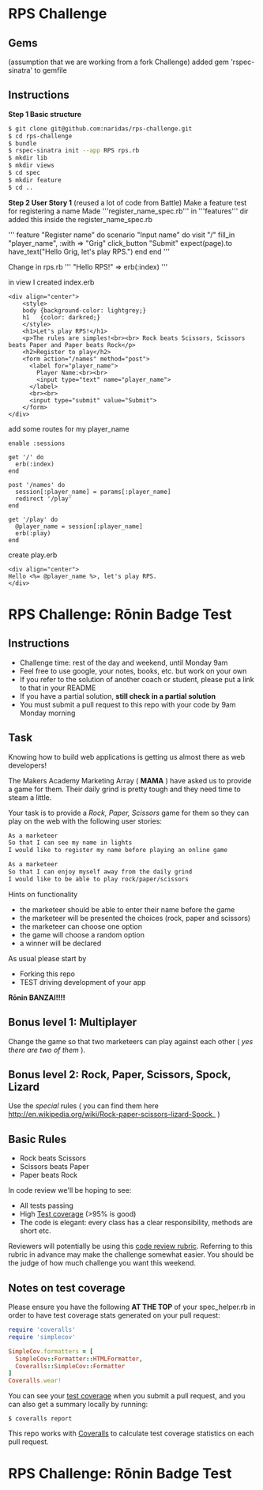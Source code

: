 # RPS Challenge

Gems
-------
(assumption that we are working from a fork Challenge)
added gem 'rspec-sinatra' to gemfile

Instructions
-------
**Step 1 Basic structure**

```sh
$ git clone git@github.com:naridas/rps-challenge.git
$ cd rps-challenge
$ bundle
$ rspec-sinatra init --app RPS rps.rb
$ mkdir lib
$ mkdir views
$ cd spec
$ mkdir feature
$ cd ..
```

**Step 2 User Story 1**
(reused a lot of code from Battle)
Make a feature test for registering a name
Made '''register_name_spec.rb''' in '''features''' dir
added this inside the register_name_spec.rb

'''
feature "Register name" do
  scenario "Input name" do
    visit "/"
    fill_in "player_name", :with => "Grig"
    click_button "Submit"
    expect(page).to have_text("Hello Grig, let's play RPS.")
  end
end
'''

Change in rps.rb
'''
"Hello RPS!" => erb(:index)
'''

in view I created index.erb

```
<div align="center">
	<style>
	body {background-color: lightgrey;}
	h1   {color: darkred;}
	</style>
	<h1>Let's play RPS!</h1>
	<p>The rules are simples!<br><br> Rock beats Scissors, Scissors beats Paper and Paper beats Rock</p>
	<h2>Register to play</h2>
	<form action="/names" method="post">
	  <label for="player_name">
	    Player Name:<br><br>
	    <input type="text" name="player_name">
	  </label>
	  <br><br>
	  <input type="submit" value="Submit">
	</form>
</div>
```
add some routes for my player_name
```
enable :sessions

get '/' do
  erb(:index)
end

post '/names' do
  session[:player_name] = params[:player_name]
  redirect '/play'
end

get '/play' do
  @player_name = session[:player_name]
  erb(:play)
end
```
create play.erb

```
<div align="center">
Hello <%= @player_name %>, let's play RPS.
</div>
```









# RPS Challenge: Rōnin Badge Test

Instructions
-------

* Challenge time: rest of the day and weekend, until Monday 9am
* Feel free to use google, your notes, books, etc. but work on your own
* If you refer to the solution of another coach or student, please put a link to that in your README
* If you have a partial solution, **still check in a partial solution**
* You must submit a pull request to this repo with your code by 9am Monday morning

Task
----

Knowing how to build web applications is getting us almost there as web developers!

The Makers Academy Marketing Array ( **MAMA** ) have asked us to provide a game for them. Their daily grind is pretty tough and they need time to steam a little.

Your task is to provide a _Rock, Paper, Scissors_ game for them so they can play on the web with the following user stories:

```sh
As a marketeer
So that I can see my name in lights
I would like to register my name before playing an online game

As a marketeer
So that I can enjoy myself away from the daily grind
I would like to be able to play rock/paper/scissors
```

Hints on functionality

- the marketeer should be able to enter their name before the game
- the marketeer will be presented the choices (rock, paper and scissors)
- the marketeer can choose one option
- the game will choose a random option
- a winner will be declared


As usual please start by

* Forking this repo
* TEST driving development of your app

**Rōnin BANZAI!!!!**

## Bonus level 1: Multiplayer

Change the game so that two marketeers can play against each other ( _yes there are two of them_ ).

## Bonus level 2: Rock, Paper, Scissors, Spock, Lizard

Use the _special_ rules ( you can find them here http://en.wikipedia.org/wiki/Rock-paper-scissors-lizard-Spock_ )

## Basic Rules

- Rock beats Scissors
- Scissors beats Paper
- Paper beats Rock

In code review we'll be hoping to see:

* All tests passing
* High [Test coverage](https://github.com/makersacademy/course/blob/master/pills/test_coverage.md) (>95% is good)
* The code is elegant: every class has a clear responsibility, methods are short etc.

Reviewers will potentially be using this [code review rubric](docs/review.md).  Referring to this rubric in advance may make the challenge somewhat easier.  You should be the judge of how much challenge you want this weekend.

Notes on test coverage
----------------------

Please ensure you have the following **AT THE TOP** of your spec_helper.rb in order to have test coverage stats generated
on your pull request:

```ruby
require 'coveralls'
require 'simplecov'

SimpleCov.formatters = [
  SimpleCov::Formatter::HTMLFormatter,
  Coveralls::SimpleCov::Formatter
]
Coveralls.wear!
```

You can see your [test coverage](https://github.com/makersacademy/course/blob/master/pills/test_coverage.md) when you submit a pull request, and you can also get a summary locally by running:

```
$ coveralls report
```

This repo works with [Coveralls](https://coveralls.io/) to calculate test coverage statistics on each pull request.


# RPS Challenge: Rōnin Badge Test
